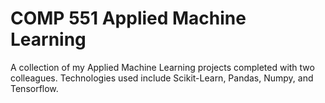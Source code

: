 # COMP 551 Applied Machine Learning
A collection of my Applied Machine Learning projects completed with two colleagues. 
Technologies used include Scikit-Learn, Pandas, Numpy, and Tensorflow. 
